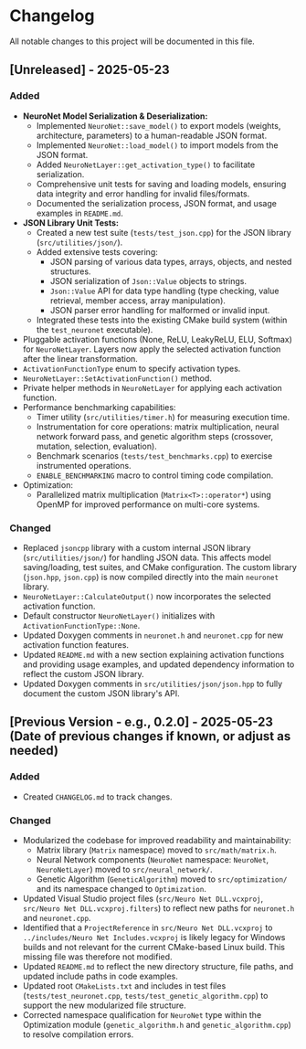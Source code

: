 # Changelog

All notable changes to this project will be documented in this file.

## [Unreleased] - 2025-05-23

### Added
- **NeuroNet Model Serialization & Deserialization:**
    - Implemented `NeuroNet::save_model()` to export models (weights, architecture, parameters) to a human-readable JSON format.
    - Implemented `NeuroNet::load_model()` to import models from the JSON format.
    - Added `NeuroNetLayer::get_activation_type()` to facilitate serialization.
    - Comprehensive unit tests for saving and loading models, ensuring data integrity and error handling for invalid files/formats.
    - Documented the serialization process, JSON format, and usage examples in `README.md`.
- **JSON Library Unit Tests:**
    - Created a new test suite (`tests/test_json.cpp`) for the JSON library (`src/utilities/json/`).
    - Added extensive tests covering:
        - JSON parsing of various data types, arrays, objects, and nested structures.
        - JSON serialization of `Json::Value` objects to strings.
        - `Json::Value` API for data type handling (type checking, value retrieval, member access, array manipulation).
        - JSON parser error handling for malformed or invalid input.
    - Integrated these tests into the existing CMake build system (within the `test_neuronet` executable).
- Pluggable activation functions (None, ReLU, LeakyReLU, ELU, Softmax) for `NeuroNetLayer`. Layers now apply the selected activation function after the linear transformation.
- `ActivationFunctionType` enum to specify activation types.
- `NeuroNetLayer::SetActivationFunction()` method.
- Private helper methods in `NeuroNetLayer` for applying each activation function.
- Performance benchmarking capabilities:
    - Timer utility (`src/utilities/timer.h`) for measuring execution time.
    - Instrumentation for core operations: matrix multiplication, neural network forward pass, and genetic algorithm steps (crossover, mutation, selection, evaluation).
    - Benchmark scenarios (`tests/test_benchmarks.cpp`) to exercise instrumented operations.
    - `ENABLE_BENCHMARKING` macro to control timing code compilation.
- Optimization:
    - Parallelized matrix multiplication (`Matrix<T>::operator*`) using OpenMP for improved performance on multi-core systems.

### Changed
- Replaced `jsoncpp` library with a custom internal JSON library (`src/utilities/json/`) for handling JSON data. This affects model saving/loading, test suites, and CMake configuration. The custom library (`json.hpp`, `json.cpp`) is now compiled directly into the main `neuronet` library.
- `NeuroNetLayer::CalculateOutput()` now incorporates the selected activation function.
- Default constructor `NeuroNetLayer()` initializes with `ActivationFunctionType::None`.
- Updated Doxygen comments in `neuronet.h` and `neuronet.cpp` for new activation function features.
- Updated `README.md` with a new section explaining activation functions and providing usage examples, and updated dependency information to reflect the custom JSON library.
- Updated Doxygen comments in `src/utilities/json/json.hpp` to fully document the custom JSON library's API.

## [Previous Version - e.g., 0.2.0] - 2025-05-23 (Date of previous changes if known, or adjust as needed)

### Added
- Created `CHANGELOG.md` to track changes.

### Changed
- Modularized the codebase for improved readability and maintainability:
    - Matrix library (`Matrix` namespace) moved to `src/math/matrix.h`.
    - Neural Network components (`NeuroNet` namespace: `NeuroNet`, `NeuroNetLayer`) moved to `src/neural_network/`.
    - Genetic Algorithm (`GeneticAlgorithm`) moved to `src/optimization/` and its namespace changed to `Optimization`.
- Updated Visual Studio project files (`src/Neuro Net DLL.vcxproj`, `src/Neuro Net DLL.vcxproj.filters`) to reflect new paths for `neuronet.h` and `neuronet.cpp`.
- Identified that a `ProjectReference` in `src/Neuro Net DLL.vcxproj` to `../includes/Neuro Net Includes.vcxproj` is likely legacy for Windows builds and not relevant for the current CMake-based Linux build. This missing file was therefore not modified.
- Updated `README.md` to reflect the new directory structure, file paths, and updated include paths in code examples.
- Updated root `CMakeLists.txt` and includes in test files (`tests/test_neuronet.cpp`, `tests/test_genetic_algorithm.cpp`) to support the new modularized file structure.
- Corrected namespace qualification for `NeuroNet` type within the Optimization module (`genetic_algorithm.h` and `genetic_algorithm.cpp`) to resolve compilation errors.


